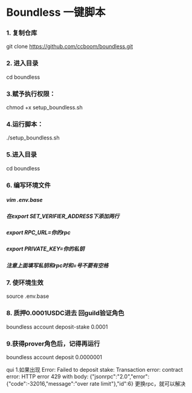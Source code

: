 <h1> Boundless 一键脚本 </h1>


### 1. 复制仓库
git clone https://github.com/ccboom/boundless.git

### 2. 进入目录
cd boundless

### 3.赋予执行权限：
chmod +x setup_boundless.sh

### 4.运行脚本：
./setup_boundless.sh

### 5.进入目录
cd boundless

### 6. 编写环境文件
##### vim .env.base
##### 在export SET_VERIFIER_ADDRESS下添加两行
##### export RPC_URL=你的rpc
##### export PRIVATE_KEY=你的私钥
##### 注意上面填写私钥和rpc时和=号不要有空格

### 7. 使环境生效
source .env.base

### 8. 质押0.0001USDC进去 回guild验证角色
boundless account deposit-stake 0.0001

### 9.获得prover角色后，记得再运行
boundless account deposit 0.0000001



qui
1.如果出现 Error: Failed to deposit stake: Transaction error: contract error: HTTP error 429 with body: {"jsonrpc":"2.0","error":{"code":-32016,"message":"over rate limit"},"id":6}
更换rpc，就可以解决
